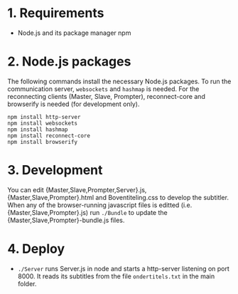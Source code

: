 # 1. Requirements
- Node.js and its package manager npm

# 2. Node.js packages

The following commands install the necessary Node.js packages. To run the communication server, `websockets` and `hashmap` is needed.
For the reconnecting clients (Master, Slave, Prompter), reconnect-core and browserify is needed (for development only).

```
npm install http-server
npm install websockets
npm install hashmap
npm install reconnect-core
npm install browserify
```

# 3. Development
You can edit {Master,Slave,Prompter,Server}.js, {Master,Slave,Prompter}.html and Boventiteling.css to develop the subtitler.
When any of the browser-running javascript files is editted (i.e. {Master,Slave,Prompter}.js) run `./Bundle` to update the {Master,Slave,Prompter}-bundle.js files.

# 4. Deploy

- `./Server` runs Server.js in node and starts a http-server listening on port 8000. It reads its subtitles from the file `ondertitels.txt` in the main folder.


